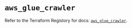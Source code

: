 # `aws_glue_crawler`

Refer to the Terraform Registory for docs: [`aws_glue_crawler`](https://www.terraform.io/docs/providers/aws/r/glue_crawler).
